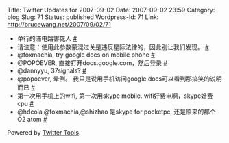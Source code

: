 Title: Twitter Updates for 2007-09-02
Date: 2007-09-02 23:59
Category: blog
Slug: 71
Status: published
Wordpress-Id: 71
Link: http://brucewang.net/2007/09/02/71

-   单行的浦电路害死人
    [\#](http://twitter.com/number5/statuses/242006632)
-   请注意：使用此参数蒙混过关是违反星际法律的，因此别让我们发现。
    [\#](http://twitter.com/number5/statuses/242141382)
-   @foxmachia, try google docs on mobile phone
    [\#](http://twitter.com/number5/statuses/242154822)
-   @POPOEVER, 直接打开docs.google.com，然后登录
    [\#](http://twitter.com/number5/statuses/242259722)
-   @dannyyu, 37signals?
    [\#](http://twitter.com/number5/statuses/242267892)
-   @popoever, 晕倒。 我只是说用手机访问google
    docs可以看到那搞笑的说明而已
    [\#](http://twitter.com/number5/statuses/242325422)
-   第一次用手机上的wifi, 第一次用skype mobile.
    wifi好费电啊，skype好费cpu
    [\#](http://twitter.com/number5/statuses/242353592)
-   @hdcola,@foxmachia,@shizhao 是skype for pocketpc, 还是原来的那个O2
    atom [\#](http://twitter.com/number5/statuses/242514932)

Powered by [Twitter Tools](http://alexking.org/projects/wordpress).
